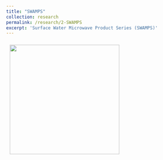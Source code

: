```yaml
---
title: "SWAMPS"
collection: research
permalink: /research/2-SWAMPS
excerpt: 'Surface Water Microwave Product Series (SWAMPS)'
---
```


<img style="float: center; padding: 10px 10px 10px 10px;" src="http://katjensen.github.io/images/Under-Construction-Sign.png" width=300>